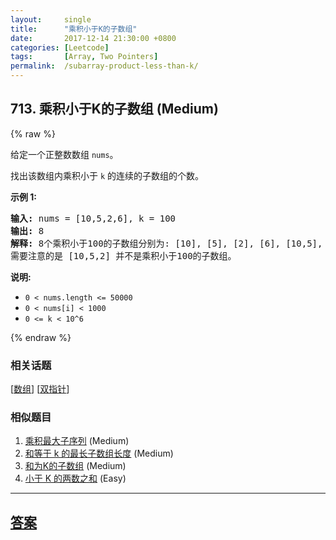 ```yaml
---
layout:     single
title:      "乘积小于K的子数组"
date:       2017-12-14 21:30:00 +0800
categories: [Leetcode]
tags:       [Array, Two Pointers]
permalink:  /subarray-product-less-than-k/
---
```


## 713. 乘积小于K的子数组 (Medium)

{% raw %}

<p>给定一个正整数数组&nbsp;<code>nums</code>。</p>

<p>找出该数组内乘积小于&nbsp;<code>k</code>&nbsp;的连续的子数组的个数。</p>

<p><strong>示例 1:</strong></p>

<pre>
<strong>输入:</strong> nums = [10,5,2,6], k = 100
<strong>输出:</strong> 8
<strong>解释:</strong> 8个乘积小于100的子数组分别为: [10], [5], [2], [6], [10,5], [5,2], [2,6], [5,2,6]。
需要注意的是 [10,5,2] 并不是乘积小于100的子数组。
</pre>

<p><strong>说明:</strong></p>

<ul>
	<li><code>0 &lt; nums.length &lt;= 50000</code></li>
	<li><code>0 &lt; nums[i] &lt; 1000</code></li>
	<li><code>0 &lt;= k &lt; 10^6</code></li>
</ul>

{% endraw %}

### 相关话题
  [[数组](https://github.com/openset/leetcode/tree/master/tag/array/README.md)]
  [[双指针](https://github.com/openset/leetcode/tree/master/tag/two-pointers/README.md)]

### 相似题目
  1. [乘积最大子序列](/maximum-product-subarray) (Medium)
  1. [和等于 k 的最长子数组长度](/maximum-size-subarray-sum-equals-k) (Medium)
  1. [和为K的子数组](/subarray-sum-equals-k) (Medium)
  1. [小于 K 的两数之和](/two-sum-less-than-k) (Easy)

---

## [答案](https://github.com/openset/leetcode/tree/master/problems/subarray-product-less-than-k)
